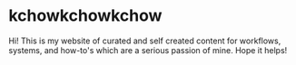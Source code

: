 # kchowkchowkchow
Hi! This is my website of curated and self created content for workflows, systems, and how-to's which are a serious passion of mine. Hope it helps!
